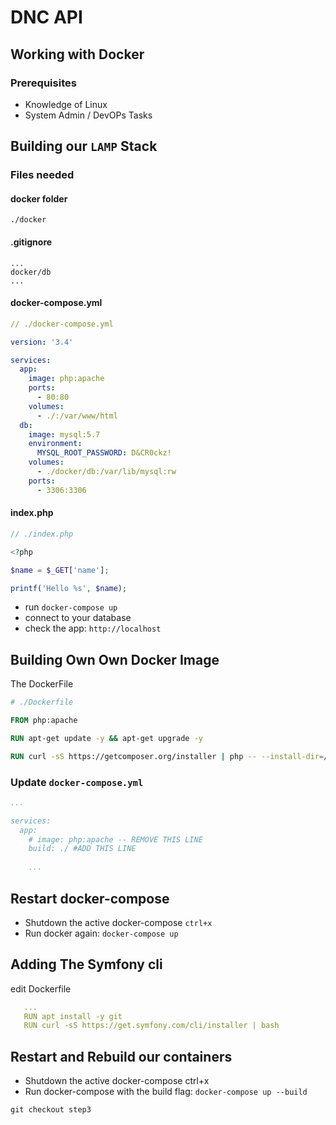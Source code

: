 # DNC API

## Working with Docker
### Prerequisites
* Knowledge of Linux
* System Admin / DevOPs Tasks

## Building our `LAMP` Stack

### Files needed

#### docker folder
`./docker`

#### .gitignore

```
...
docker/db
...
```


#### docker-compose.yml
```yaml
// ./docker-compose.yml

version: '3.4'

services:
  app:
    image: php:apache
    ports:
      - 80:80
    volumes:
      - ./:/var/www/html
  db:
    image: mysql:5.7
    environment:
      MYSQL_ROOT_PASSWORD: D&CR0ckz!
    volumes:
      - ./docker/db:/var/lib/mysql:rw
    ports:
      - 3306:3306
```

#### index.php

```php
// ./index.php

<?php

$name = $_GET['name'];

printf('Hello %s', $name);
```
* run `docker-compose up`
* connect to your database
* check the app: `http://localhost`


## Building Own Own Docker Image
  
The DockerFile

```dockerfile
# ./Dockerfile

FROM php:apache

RUN apt-get update -y && apt-get upgrade -y

RUN curl -sS https://getcomposer.org/installer | php -- --install-dir=/usr/local/bin --filename=composer
```

### Update `docker-compose.yml`

```yaml
...

services:
  app:
    # image: php:apache -- REMOVE THIS LINE
    build: ./ #ADD THIS LINE
    
    ...
```

## Restart docker-compose

* Shutdown the active docker-compose `ctrl+x`
* Run docker again: `docker-compose up`

## Adding The Symfony cli

edit Dockerfile

```yaml
   ...
   RUN apt install -y git
   RUN curl -sS https://get.symfony.com/cli/installer | bash 
```

## Restart and Rebuild our containers

* Shutdown the active docker-compose ctrl+x
* Run docker-compose with the build flag: `docker-compose up --build`

`git checkout step3`